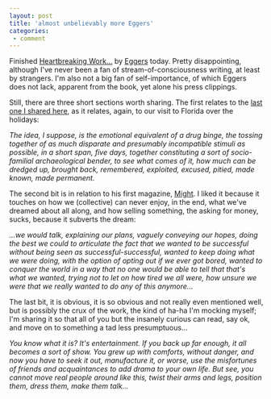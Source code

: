 ```yaml
---
layout: post
title: 'almost unbelievably more Eggers'
categories:
 - comment
---
```


Finished <a href="http://www.amazon.com/exec/obidos/tg/detail/-/0375725784/qid=1041882543/sr=8-1/ref=sr_8_1/002-7399107-1844829?v=glance&s=books&n=507846">Heartbreaking Work...</a> by <a href="http://www.google.com/search?q=dave+eggers">Eggers</a> today. Pretty disappointing, although I've never been a fan of stream-of-consciousness writing, at least by strangers. I'm also not a big fan of self-importance, of which Eggers does not lack, apparent from the book, yet alone his press clippings. 




Still, there are three short sections worth sharing. The first relates to the <a href="http://www.danielsjourney.com/index.php?archive=blog_2002_12_15.xml&id_pass=92">last one I shared here</a>, as it relates, again, to our visit to Florida over the holidays:

<i>The idea, I suppose, is the emotional equivalent of a drug binge, the tossing together of as much disparate and presumably incompatible stimuli as possible, in a short span, five days, together constituting a sort of socio-familial archaeological bender, to see what comes of it, how much can be dredged up, brought back, remembered, exploited, excused, pitied, made known, made permanent.</i>



The second bit is in relation to his first magazine, <a href="http://www.google.com/search?sourceid=navclient&q=might+magazine">Might</a>. I liked it because it touches on how we (collective) can never enjoy, in the end, what we've dreamed about all along, and how selling something, the asking for money, sucks, because it subverts the dream:



<i>...we would talk, explaining our plans, vaguely conveying our hopes, doing the best we could to articulate the fact that we wanted to be successful without being seen as successful-successful, wanted to keep doing what we were doing, with the option of opting out if we ever got bored, wanted to conquer the world in a way that no one would be able to tell that that's what we wanted, trying not to let on how tired we all were, how unsure we were that we really wanted to do any of this anymore...</i>



The last bit, it is obvious, it is so obvious and not really even mentioned well, but is possibly the crux of the work, the kind of ha-ha I'm mocking myself; I'm sharing it so that all of you but the insanely curious can read, say ok, and move on to something a tad less presumptuous...



<i>You know what it is? It's entertainment. If you back up far enough, it all becomes a sort of show. You grew up with comforts, without danger, and now you have to seek it out, manufacture it, or worse, use the misfortunes of friends and acquaintances to add drama to your own life. But see, you cannot move real people around like this, twist their arms and legs, position them, dress them, make them talk...</i>